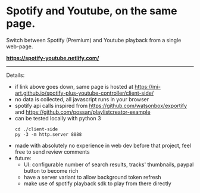 # Spotify and Youtube, on the same page.

Switch between Spotify (Premium) and Youtube playback from a single web-page.

**<https://spotify-youtube.netlify.com/>**

-----------------

Details:

- if link above goes down, same page is hosted at https://mi-art.github.io/spotify-plus-youtube-controller/client-side/
- no data is collected, all javascript runs in your browser
- spotify api calls inspired from https://github.com/watsonbox/exportify and https://github.com/possan/playlistcreator-example
- can be tested locally with python 3
    ```
    cd ./client-side
    py -3 -m http.server 8888
    ```
- made with absolutely no experience in web dev before that project, feel free to send review comments
- future:
    - UI: configurable number of search results, tracks' thumbnails, paypal button to become rich
    - have a server variant to allow background token refresh
    - make use of spotify playback sdk to play from there directly
